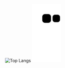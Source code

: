 ![Top Langs](https://github-readme-stats.vercel.app/api/top-langs/?username=ken109&langs_count=8&layout=compact&theme=tokyonight)
![github contribution grid snake animation](https://raw.githubusercontent.com/ken109/ken109/output/github-contribution-grid-snake.svg)
